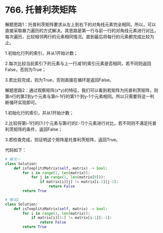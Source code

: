 # 766. 托普利茨矩阵

解题思路1：托普利茨矩阵要求从左上到右下的对角线元素完全相同，所以，可以直接采取暴力遍历的方式解决。其思路是第一行与前一行的对角线元素进行对比，每次遍历，比较相邻两行的元素相同情况。直到最后将每行的元素都完成比较为止。

1.初始化行列的索引，并从1开始计数；

2.每次比较当前索引下的元素与上一行减1的索引元素是否相同，若不同则返回False，否则为True；

3.若比较完成，则为True，否则直接在循环是返回False。

解题思路2：通过观察矩阵(x*y)的特征，我们可以看到若矩阵为托普利茨矩阵，则第n行的第2到y个元素与第n-1行的第1个到y-1个元素相同。所以只需要将这一判断循环实现即可。

1.初始化行的索引，并从1开始计数；

2.比较将第i-1行的[1:]个元素与第i行的[:-1]个元素进行对比，若不同则不满足托普利茨矩阵的条件，返回False；

3.若检查完成，则证明这个矩阵是托普利茨矩阵，返回True。

代码如下：

```python
# 解法一
class Solution:
    def isToeplitzMatrix(self, matrix) -> bool:
        for i in range(1, len(matrix)):
            for j in range(1, len(matrix[0])):
                if matrix[i][j] != matrix[i-1][j-1]:
                    return False
        return True

# 解法2
class Solution:
    def isToeplitzMatrix(self, matrix) -> bool:
        for i in range(1, len(matrix)):
            if matrix[i][1:] != matrix[i-1][:-1]:
                return False
        return True
```